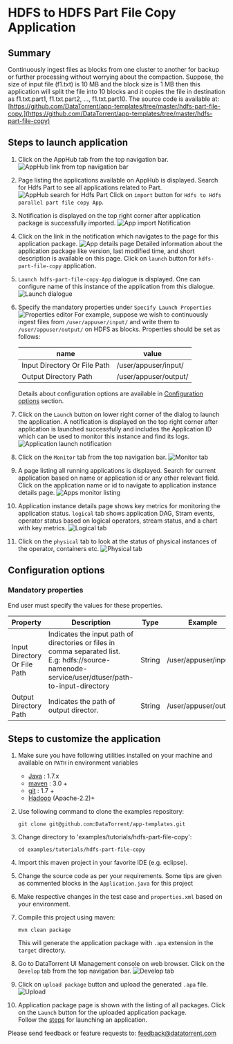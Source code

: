 # HDFS to HDFS Part File Copy Application

## Summary
Continuously ingest files as blocks from one cluster to another for backup or further processing without worrying about the compaction.
Suppose, the size of input file (f1.txt) is 10 MB and the block size is 1 MB then this application will split the file into 10 blocks and it copies the file in destination as f1.txt.part1, f1.txt.part2, ..., f1.txt.part10.
The source code is available at: [https://github.com/DataTorrent/app-templates/tree/master/hdfs-part-file-copy.](https://github.com/DataTorrent/app-templates/tree/master/hdfs-part-file-copy)

## <a name="steps_to_launch">Steps to launch application</a>

1. Click on the AppHub tab from the top navigation bar.
   ![AppHub link from top navigation bar](images/common/apphub_link.png)

1. Page listing the applications available on AppHub is displayed.
Search for Hdfs Part to see all applications related to Part.
   ![AppHub search for Hdfs Part](images/hdfs-part-file-copy/apphub-search.png)
   Click on `import` button for `Hdfs to Hdfs parallel part file copy App`.

1. Notification is displayed on the top right corner after application package is successfully
   imported.
   ![App import Notification](images/hdfs-part-file-copy/import-notification.png)

1. Click on the link in the notification which navigates to the page for this application package.
   ![App details page](images/hdfs-part-file-copy/app-details-page.png)
   Detailed information about the application package like version, last modified time, and short description is available on this page. Click on `launch` button for `hdfs-part-file-copy` application.

1. <a name="launch-dialogue"></a>`Launch hdfs-part-file-copy-App` dialogue is displayed. One can configure name of this instance of the application from this dialogue.
   ![Launch dialogue](images/hdfs-part-file-copy/launch.png)

1. Specify the mandatory properties under `Specify Launch Properties`
   ![Properties editor](images/hdfs-part-file-copy/property-editor.png)
   <a name="property-editor"></a>
   For example, suppose we wish to continuously ingest files from `/user/appuser/input/` 
      and write them to `/user/appuser/output/` on HDFS as blocks. Properties should be set as follows:

    |name|value|
    |---|---|
    |Input Directory Or File Path|/user/appuser/input/|
    |Output Directory Path|/user/appuser/output/|

    Details about configuration options are available in [Configuration options](#configuration_options) section.

1. Click on the `Launch` button on lower right corner of the dialog to launch the application.
A notification is displayed on the top right corner after application is launched successfully and includes the Application ID which can be used to monitor this instance and find its logs.
   ![Application launch notification](images/common/app_launch_notification.png)

1. Click on the `Monitor` tab from the top navigation bar.
   ![Monitor tab](images/common/monitor_link.png)

1. A page listing all running applications is displayed. Search for current application based on name or application id or any other relevant field. Click on the application name or id to navigate to application instance details page.
   ![Apps monitor listing](images/common/apps_monitor_listing.png)

1. Application instance details page shows key metrics for monitoring the application status.
   `logical` tab shows application DAG, Stram events, operator status based on logical operators, stream status, and a chart with key metrics.
   ![Logical tab](images/hdfs-part-file-copy/logical.png)

1. Click on the `physical` tab to look at the status of physical instances of the operator, containers etc.
   ![Physical tab](images/hdfs-part-file-copy/physical.png)

## <a name="configuration_options">Configuration options</a>

### Mandatory properties
End user must specify the values for these properties.

|Property|Description|Type|Example|
|---|---|---|-----|
|Input Directory Or File Path|Indicates the input path of directories or files in comma separated list. E.g: hdfs://source-namenode-service/user/dtuser/path-to-input-directory|String|/user/appuser/input/|
|Output Directory Path|Indicates the path of output director.|String|/user/appuser/output/|

## Steps to customize the application

1. Make sure you have following utilities installed on your machine and available on `PATH` in environment variables
    - [Java](https://www.java.com/en/download/manual.jsp) : 1.7.x
    - [maven](http://maven.apache.org/download.cgi) : 3.0 +
    - [git](https://git-scm.com/book/en/v2/Getting-Started-Installing-Git) : 1.7 +
    - [Hadoop]( http://www.michael-noll.com/tutorials/running-hadoop-on-ubuntu-linux-single-node-cluster/) (Apache-2.2)+

1.  Use following command to clone the examples repository:

     ```
     git clone git@github.com:DataTorrent/app-templates.git
     ```

1. Change directory to 'examples/tutorials/hdfs-part-file-copy':

    ```
    cd examples/tutorials/hdfs-part-file-copy
    ```

1. Import this maven project in your favorite IDE (e.g. eclipse).

1. Change the source code as per your requirements. Some tips are given as commented blocks in the `Application.java` for this project

1. Make respective changes in the test case and `properties.xml` based on your environment.

1. Compile this project using maven:

    ```
    mvn clean package
    ```

    This will generate the application package with `.apa` extension in the `target` directory.

1. Go to DataTorrent UI Management console on web browser. Click on the `Develop` tab from the top navigation bar.
   ![Develop tab](images/common/develop_link.png)

1. Click on `upload package` button and upload the generated `.apa` file.
   ![Upload](images/common/upload.png)

1. Application package page is shown with the listing of all packages.
Click on the `Launch` button for the uploaded application package.    
Follow the [steps](#launch-dialogue) for launching an application.


Please send feedback or feature requests to: [feedback@datatorrent.com](mailto:feedback@datatorrent.com)
